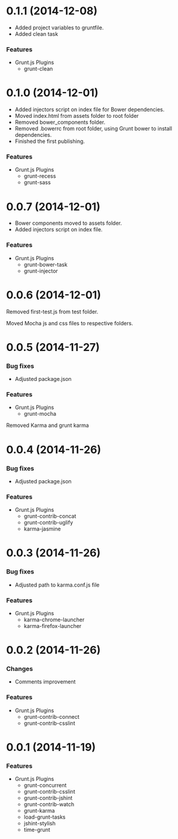 # 0.1.1 (2014-12-08)

* Added project variables to gruntfile.
* Added clean task

### Features

- Grunt.js Plugins
	- grunt-clean

# 0.1.0 (2014-12-01)

* Added injectors script on index file for Bower dependencies.
* Moved index.html from assets folder to root folder
* Removed bower_components folder.
* Removed .bowerrc from root folder, using Grunt bower to install dependencies.
* Finished the first publishing.

### Features

- Grunt.js Plugins
	- grunt-recess
	- grunt-sass
	
# 0.0.7 (2014-12-01)

* Bower components moved to assets folder.
* Added injectors script on index file.

### Features

- Grunt.js Plugins
	- grunt-bower-task
	- grunt-injector


# 0.0.6 (2014-12-01)

Removed first-test.js from test folder.

Moved Mocha js and css files to respective folders. 

# 0.0.5 (2014-11-27)

### Bug fixes

* Adjusted package.json

### Features

- Grunt.js Plugins
	- grunt-mocha

Removed Karma and grunt karma
	
# 0.0.4 (2014-11-26)

### Bug fixes

* Adjusted package.json

### Features

- Grunt.js Plugins
	- grunt-contrib-concat
	- grunt-contrib-uglify
	- karma-jasmine
	
# 0.0.3 (2014-11-26)

### Bug fixes

* Adjusted path to karma.conf.js file

### Features

- Grunt.js Plugins
	- karma-chrome-launcher
	- karma-firefox-launcher
	
# 0.0.2 (2014-11-26)

### Changes

* Comments improvement

### Features

- Grunt.js Plugins
	- grunt-contrib-connect
	- grunt-contrib-csslint

# 0.0.1 (2014-11-19)

### Features

- Grunt.js Plugins
	- grunt-concurrent
	- grunt-contrib-csslint
	- grunt-contrib-jshint
	- grunt-contrib-watch
	- grunt-karma
	- load-grunt-tasks
	- jshint-stylish
	- time-grunt